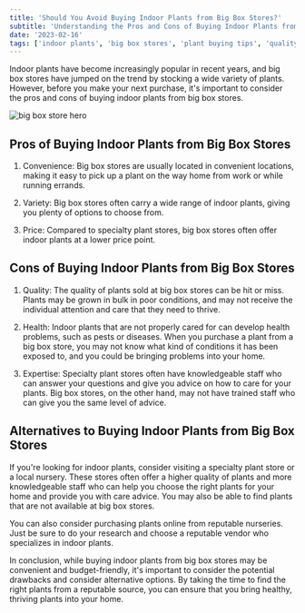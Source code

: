 ```yaml
---
title: 'Should You Avoid Buying Indoor Plants from Big Box Stores?'
subtitle: 'Understanding the Pros and Cons of Buying Indoor Plants from Big Box Stores'
date: '2023-02-16'
tags: ['indoor plants', 'big box stores', 'plant buying tips', 'quality of indoor plants', 'specialty plant stores', 'local nurseries', 'online plant nurseries', 'plant care advice', 'healthy indoor plants']
---
```


Indoor plants have become increasingly popular in recent years, and big box stores have jumped on the trend by stocking a wide variety of plants. However, before you make your next purchase, it's important to consider the pros and cons of buying indoor plants from big box stores.

![big box store hero](/images/hero/big-box-store-plants.jpg)

## Pros of Buying Indoor Plants from Big Box Stores

1. Convenience: Big box stores are usually located in convenient locations, making it easy to pick up a plant on the way home from work or while running errands.

2. Variety: Big box stores often carry a wide range of indoor plants, giving you plenty of options to choose from.

3. Price: Compared to specialty plant stores, big box stores often offer indoor plants at a lower price point.

## Cons of Buying Indoor Plants from Big Box Stores

1. Quality: The quality of plants sold at big box stores can be hit or miss. Plants may be grown in bulk in poor conditions, and may not receive the individual attention and care that they need to thrive.

2. Health: Indoor plants that are not properly cared for can develop health problems, such as pests or diseases. When you purchase a plant from a big box store, you may not know what kind of conditions it has been exposed to, and you could be bringing problems into your home.

3. Expertise: Specialty plant stores often have knowledgeable staff who can answer your questions and give you advice on how to care for your plants. Big box stores, on the other hand, may not have trained staff who can give you the same level of advice.

## Alternatives to Buying Indoor Plants from Big Box Stores

If you're looking for indoor plants, consider visiting a specialty plant store or a local nursery. These stores often offer a higher quality of plants and more knowledgeable staff who can help you choose the right plants for your home and provide you with care advice. You may also be able to find plants that are not available at big box stores.

You can also consider purchasing plants online from reputable nurseries. Just be sure to do your research and choose a reputable vendor who specializes in indoor plants.

In conclusion, while buying indoor plants from big box stores may be convenient and budget-friendly, it's important to consider the potential drawbacks and consider alternative options. By taking the time to find the right plants from a reputable source, you can ensure that you bring healthy, thriving plants into your home.
